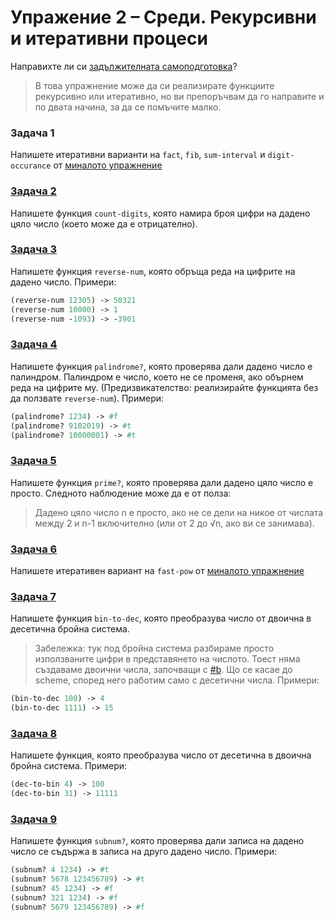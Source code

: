 # Упражение 2 – Среди. Рекурсивни и итеративни процеси

Направихте ли си [задължителната самоподготовка](https://learn.fmi.uni-sofia.bg/mod/page/view.php?id=128567)?

> В това упражнение може да си реализирате функциите рекурсивно или итеративно, но ви препоръчвам да го направите и по двата начина, за да се помъчите малко.

### Задача 1
Напишете итеративни варианти на `fact`, `fib`, `sum-interval` и `digit-occurance` от [миналото упражнение](../01--introduction-to-scheme--recursion/solutions.rkt)

### [Задача 2](02--count-digits.rkt)
Напишете функция `count-digits`, която намира броя цифри на дадено цяло число (което може да е отрицателно).

### [Задача 3](03--reverse-sum.rkt)
Напишете функция `reverse-num`, която обръща реда на цифрите на дадено число. Примери:
```scheme
(reverse-num 12305) -> 50321
(reverse-num 10000) -> 1
(reverse-num -1093) -> -3901
```

### [Задача 4](04--palindrome.rkt)
Напишете функция `palindrome?`, която проверява дали дадено число е палиндром. Палиндром е число, което не се променя, ако обърнем реда на цифрите му. (Предизвикателство: реализирайте функцията без да ползвате `reverse-num`). Примери:
```scheme
(palindrome? 1234) -> #f
(palindrome? 9102019) -> #t
(palindrome? 10000001) -> #t
```

### [Задача 5](05--prime.rkt)
Напишете функция `prime?`, която проверява дали дадено цяло число е просто. Следното наблюдение може да е от полза:

> Дадено цяло число n е просто, ако не се дели на никое от числата между 2 и n-1 включително (или от 2 до √n, ако ви се занимава).

### [Задача 6](06--fast-pow-iter.rkt)
Напишете итеративен вариант на `fast-pow` от [миналото упражнение](../01--introduction-to-scheme--recursion/solutions.rkt#L78)

### [Задача 7](07--bin-to-dec.rkt)
Напишете функция `bin-to-dec`, която преобразува число от двоична в десетична бройна система.
> Забележка: тук под бройна система разбираме просто използваните цифри в представянето на числото. Тоест няма създаваме двоични числа, започващи с [#b](http://people.csail.mit.edu/jaffer/r5rs/Syntax-of-numerical-constants.html). Що се касае до scheme, според него работим само с десетични числа.
Примери:
```scheme
(bin-to-dec 100) -> 4
(bin-to-dec 1111) -> 15
```

### [Задача 8](08--dec-to-bin.rkt)
Напишете функция, която преобразува число от десетична в двоична бройна система. Примери:
```scheme
(dec-to-bin 4) -> 100
(dec-to-bin 31) -> 11111
```

### [Задача 9](09--subnum.rkt)
Напишете функция `subnum?`, която проверява дали записа на дадено число се съдържа в записа на друго дадено число. Примери:
```scheme
(subnum? 4 1234) -> #t
(subnum? 5678 123456789) -> #t
(subnum? 45 1234) -> #f
(subnum? 321 1234) -> #f
(subnum? 5679 123456789) -> #f
```
